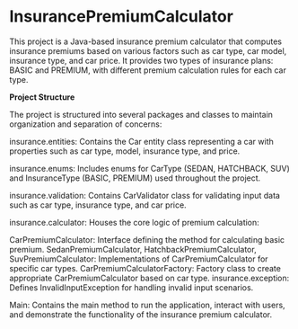 # InsurancePremiumCalculator
This project is a Java-based insurance premium calculator that computes insurance premiums based on various factors such as car type, car model, insurance type, and car price. It provides two types of insurance plans: BASIC and PREMIUM, with different premium calculation rules for each car type.

**Project Structure**

The project is structured into several packages and classes to maintain organization and separation of concerns:

insurance.entities: Contains the Car entity class representing a car with properties such as car type, model, insurance type, and price.

insurance.enums: Includes enums for CarType (SEDAN, HATCHBACK, SUV) and InsuranceType (BASIC, PREMIUM) used throughout the project.

insurance.validation: Contains CarValidator class for validating input data such as car type, insurance type, and car price.

insurance.calculator: Houses the core logic of premium calculation:

CarPremiumCalculator: Interface defining the method for calculating basic premium.
SedanPremiumCalculator, HatchbackPremiumCalculator, SuvPremiumCalculator: Implementations of CarPremiumCalculator for specific car types.
CarPremiumCalculatorFactory: Factory class to create appropriate CarPremiumCalculator based on car type.
insurance.exception: Defines InvalidInputException for handling invalid input scenarios.

Main: Contains the main method to run the application, interact with users, and demonstrate the functionality of the insurance premium calculator.
